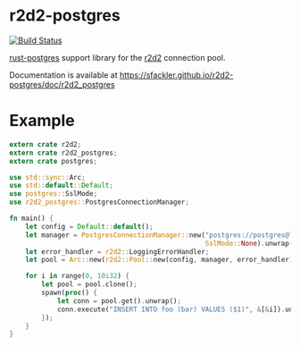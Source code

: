 r2d2-postgres
=============

[![Build Status](https://travis-ci.org/sfackler/r2d2-postgres.svg?branch=v0.6.0)](https://travis-ci.org/sfackler/r2d2-postgres)

[rust-postgres](https://github.com/sfackler/rust-postgres) support library for the [r2d2](https://github.com/sfackler/r2d2) connection pool.

Documentation is available at https://sfackler.github.io/r2d2-postgres/doc/r2d2_postgres

# Example

```rust
extern crate r2d2;
extern crate r2d2_postgres;
extern crate postgres;

use std::sync::Arc;
use std::default::Default;
use postgres::SslMode;
use r2d2_postgres::PostgresConnectionManager;

fn main() {
    let config = Default::default();
    let manager = PostgresConnectionManager::new("postgres://postgres@localhost",
                                                 SslMode::None).unwrap();
    let error_handler = r2d2::LoggingErrorHandler;
    let pool = Arc::new(r2d2::Pool::new(config, manager, error_handler).unwrap());

    for i in range(0, 10i32) {
        let pool = pool.clone();
        spawn(proc() {
            let conn = pool.get().unwrap();
            conn.execute("INSERT INTO foo (bar) VALUES ($1)", &[&i]).unwrap();
        });
    }
}
```
